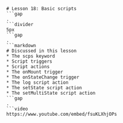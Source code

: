 ```mainHeading
# Lesson 18: Basic scripts
```gap
.
```divider
5px
```gap
.
```markdown
# Discussed in this lesson
* The scps keyword
* Script triggers
* Script actions
* The onMount trigger
* The onStateChange trigger
* The log script action
* The setState script action
* The setMultiState script action
```gap
.
```video
https://www.youtube.com/embed/fsuKLXhjOPs